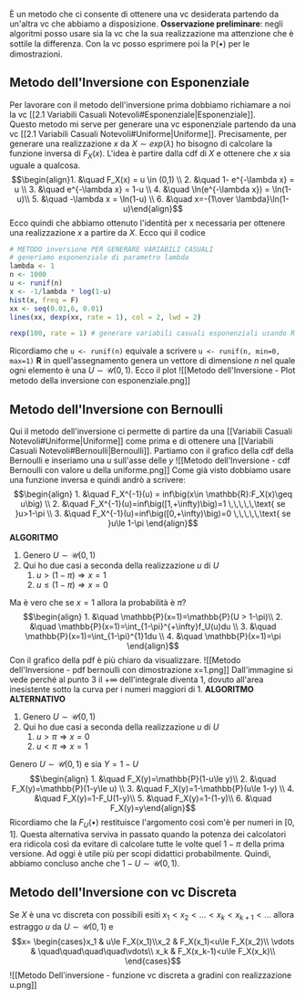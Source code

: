 È un metodo che ci consente di ottenere una vc desiderata partendo da un'altra vc che abbiamo a disposizione. 
**Osservazione preliminare**: 
negli algoritmi posso usare sia la vc che la sua realizzazione ma attenzione che è sottile la differenza. Con la vc posso esprimere poi la $\mathbb{P}(\bullet)$ per le dimostrazioni.

## Metodo dell'Inversione con Esponenziale
Per lavorare con il metodo dell'inversione prima dobbiamo richiamare a noi la vc [[2.1 Variabili Casuali Notevoli#Esponenziale|Esponenziale]].  
Questo metodo mi serve per generare una vc esponenziale partendo da una vc [[2.1 Variabili Casuali Notevoli#Uniforme|Uniforme]]. Precisamente, per generare una realizzazione $x$ da $X \sim exp(\lambda)$ ho bisogno di calcolare la funzione inversa di $F_X(x)$. L'idea è partire dalla cdf di $X$ e ottenere che $x$ sia uguale a qualcosa.
$$\begin{align}1. &\quad F_X(x) = u \in (0,1) \\ 2. &\quad 1- e^{-\lambda x} = u \\ 3. &\quad e^{-\lambda x} = 1-u \\ 4. &\quad \ln(e^{-\lambda x}) = \ln(1-u)\\ 5. &\quad -\lambda x = \ln(1-u) \\ 6. &\quad x=-{1\over \lambda}\ln(1-u)\end{align}$$Ecco quindi che abbiamo ottenuto l'identità per x necessaria per ottenere una realizzazione $x$ a partire da $X$.  Ecco qui il codice 
```R
# METODO inversione PER GENERARE VARIABILI CASUALI
# generiamo esponenziale di parametro lambda
lambda <- 1
n <- 1000
u <- runif(n)
x <- -1/lambda * log(1-u)
hist(x, freq = F)
xx <- seq(0.01,6, 0.01)
lines(xx, dexp(xx, rate = 1), col = 2, lwd = 2)

rexp(100, rate = 1) # generare variabili casuali esponenziali usando R
```
Ricordiamo che <code>u &lt;- runif(n)</code> equivale a scrivere <code>u &lt;- runif(n, min=0, max=1)</code>
**R** in quell'assegnamento genera un vettore di dimensione $n$ nel quale ogni elemento è una $U \sim \mathcal{U}(0,1)$. Ecco il plot ![[Metodo dell'Inversione - Plot metodo della inversione con esponenziale.png]]

## Metodo dell'Inversione con Bernoulli
Qui il metodo dell'inversione ci permette di partire da una [[Variabili Casuali Notevoli#Uniforme|Uniforme]] come prima e di ottenere una [[Variabili Casuali Notevoli#Bernoulli|Bernoulli]].
Partiamo con il grafico della cdf della Bernoulli e inseriamo una $u$ sull'asse delle $y$ ![[Metodo dell'Inversione - cdf Bernoulli con valore u della uniforme.png]]
Come già visto dobbiamo usare una funzione inversa e quindi andrò a scrivere: $$\begin{align} 1. &\quad F_X^{-1}(u) = inf\big(x\in \mathbb{R}:F_X(x)\geq u\big) \\ 2. &\quad F_X^{-1}(u)=inf\big([1,+\infty)\big)=1 \,\,\,\,\,\text{ se }u>1-\pi \\ 3. &\quad F_X^{-1}(u)=inf\big([0,+\infty)\big)=0 \,\,\,\,\,\text{ se }u\le 1-\pi \end{align}$$
**ALGORITMO**
1. Genero $U \sim \mathcal{U}(0,1)$
2. Qui ho due casi a seconda della realizzazione $u$ di $U$
	1. $u > (1-\pi) \Rightarrow x=1$
	2. $u \le (1-\pi) \Rightarrow x=0$

Ma è vero che se $x=1$ allora la probabilità è $\pi$?
$$\begin{align} 1. &\quad \mathbb{P}(x=1)=\mathbb{P}(U > 1-\pi)\\ 2. &\quad \mathbb{P}(x=1)=\int_{1-\pi}^{+\infty}f_U(u)du \\ 3. &\quad \mathbb{P}(x=1)=\int_{1-\pi}^{1}1du \\ 4. &\quad \mathbb{P}(x=1)=\pi \end{align}$$
Con il grafico della pdf è più chiaro da visualizzare. 
![[Metodo dell'Inversione -  pdf bernoulli con dimostrazione x=1.png]]
Dall'immagine si vede perché al punto $3$ il $+\infty$ dell'integrale diventa $1$, dovuto all'area inesistente sotto la curva per i numeri maggiori di $1$. 
**ALGORITMO ALTERNATIVO**
1. Genero $U \sim \mathcal{U}(0,1)$
2. Qui ho due casi a seconda della realizzazione $u$ di $U$
	1. $u >\pi \Rightarrow x=0$
	2. $u < \pi \Rightarrow x=1$

Genero $U\sim \mathcal{U}(0,1)$ e sia $Y=1-U$
$$\begin{align} 1. &\quad F_X(y)=\mathbb{P}(1-u\le y)\\ 2. &\quad F_X(y)=\mathbb{P}(1-y\le u) \\ 3. &\quad F_X(y)=1-\mathbb{P}(u\le 1-y) \\ 4. &\quad F_X(y)=1-F_U(1-y)\\ 5. &\quad F_X(y)=1-(1-y)\\ 6. &\quad F_X(y)=y\end{align}$$Ricordiamo che la $F_U(\bullet)$ restituisce l'argomento così com'è per numeri in $[0,1]$. Questa alternativa serviva in passato quando la potenza dei calcolatori era ridicola così da evitare di calcolare tutte le volte quel $1-\pi$ della prima versione. Ad oggi è utile più per scopi didattici probabilmente.  Quindi, abbiamo concluso anche che $1-U \sim \mathcal{U}(0,1)$.

## Metodo dell'Inversione con vc Discreta
Se $X$ è una vc discreta con possibili esiti $x_1<x_2<...<x_k<x_{k+1}<...$ allora estraggo $u$ da $U\sim \mathcal{U}(0,1)$ e $$x=
\begin{cases}x_1 & u\le F_X(x_1)\\x_2 & F_X(x_1)<u\le F_X(x_2)\\ \vdots & \quad\quad\quad\quad\vdots\\ x_k & F_X(x_k-1)<u\le F_X(x_k)\\ \end{cases}$$
![[Metodo Dell'inversione - funzione vc discreta a gradini con realizzazione u.png]]
